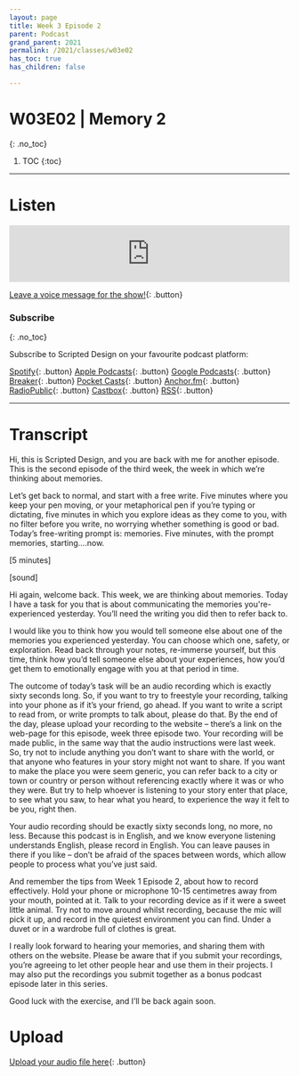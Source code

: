 ```yaml
---
layout: page
title: Week 3 Episode 2
parent: Podcast
grand_parent: 2021
permalink: /2021/classes/w03e02
has_toc: true
has_children: false

---
```


# W03E02 | Memory 2
{: .no_toc}

1. TOC
{:toc}


---

# Listen

<iframe src="https://anchor.fm/scripteddesign/embed/episodes/S02-W03-E02-Scripted-Design--Week-3-Episode-2-e18qvcp"height="102px" width="100%" frameborder="0" scrolling="no"></iframe>

<br>

[Leave a voice message for the show!](https://anchor.fm/scripteddesign/message){: .button}

### Subscribe
{: .no_toc}

Subscribe to Scripted Design on your favourite podcast platform:

[Spotify](https://open.spotify.com/show/3sYD3KyPJXnIHUY2m2uFcy){: .button} [Apple Podcasts](https://podcasts.apple.com/nl/podcast/scripted-design/id1533696064?l=en){: .button} [Google Podcasts](https://www.google.com/podcasts?feed=aHR0cHM6Ly9hbmNob3IuZm0vcy8zN2QzMjZjNC9wb2RjYXN0L3Jzcw==){: .button} [Breaker](https://breaker.audio/scripted-design){: .button} [Pocket Casts](https://pca.st/h40ivs5f){: .button} [Anchor.fm](https://anchor.fm/scripteddesign){: .button} [RadioPublic](https://radiopublic.com/scripted-design-WaxpdP){: .button} [Castbox](https://castbox.fm/channel/Scripted-Design-id3371338){: .button} [RSS](https://anchor.fm/s/37d326c4/podcast/rss){: .button}

---

# Transcript

Hi, this is Scripted Design, and you are back with me for another episode. This is the second episode of the third week, the week in which we’re thinking about memories.

Let’s get back to normal, and start with a free write. Five minutes where you keep your pen moving, or your metaphorical pen if you’re typing or dictating, five minutes in which you explore ideas as they come to you, with no filter before you write, no worrying whether something is good or bad. Today’s free-writing prompt is: memories. Five minutes, with the prompt memories, starting….now.

[5 minutes]

[sound]

Hi again, welcome back. This week, we are thinking about memories. Today I have a task for you that is about communicating the memories you're-experienced yesterday. You’ll need the writing you did then to refer back to.

I would like you to think how you would tell someone else about one of the memories you experienced yesterday. You can choose which one, safety, or exploration. Read back through your notes, re-immerse yourself, but this time, think how you’d tell someone else about your experiences, how you’d get them to emotionally engage with you at that period in time.

The outcome of today’s task will be an audio recording which is exactly sixty seconds long. So, if you want to try to freestyle your recording, talking into your phone as if it’s your friend, go ahead. If you want to write a script to read from, or write prompts to talk about, please do that. By the end of the day, please upload your recording to the website – there’s a link on the web-page for this episode, week three episode two. Your recording will be made public, in the same way that the audio instructions were last week. So, try not to include anything you don’t want to share with the world, or that anyone who features in your story might not want to share. If you want to make the place you were seem generic, you can refer back to a city or town or country or person without referencing exactly where it was or who they were. But try to help whoever is listening to your story enter that place, to see what you saw, to hear what you heard, to experience the way it felt to be you, right then.

Your audio recording should be exactly sixty seconds long, no more, no less. Because this podcast is in English, and we know everyone listening understands English, please record in English. You can leave pauses in there if you like – don’t be afraid of the spaces between words, which allow people to process what you’ve just said.

And remember the tips from Week 1 Episode 2, about how to record effectively. Hold your phone or microphone 10-15 centimetres away from your mouth, pointed at it. Talk to your recording device as if it were a sweet little animal. Try not to move around whilst recording, because the mic will pick it up, and record in the quietest environment you can find. Under a duvet or in a wardrobe full of clothes is great.

I really look forward to hearing your memories, and sharing them with others on the website. Please be aware that if you submit your recordings, you’re agreeing to let other people hear and use them in their projects. I may also put the recordings you submit together as a bonus podcast episode later in this series.

Good luck with the exercise, and I’ll be back again soon.


# Upload

[Upload your audio file here](https://forms.gle/s3V759n9cBz765fT6){: .button}

